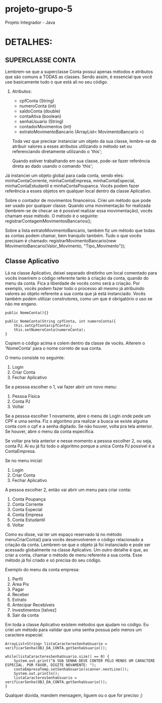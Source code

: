 # projeto-grupo-5
Projeto Integrador - Java

# DETALHES:
## SUPERCLASSE CONTA
Lembrem-se que a superclasse Conta possui apenas métodos e atributos que são comuns a TODAS as classes. Sendo assim, é essencial que você use basicamente tudo o que está ali no seu código.

1. Atributos: 
	- cpfConta (String)
	- numeroConta (int)
	- saldoConta (double)
	- contaAtiva (boolean)
	- senhaUsuario (String)
	- contadorMovimentos (int)
	- extratoMovimentoBancario (ArrayList< MovimentoBancario >)
	
	Toda vez que precisar instanciar um objeto da sua classe, lembre-se de atribuir valores a esses atributos utilizando o método set ou referenciando diretamente utilizando o 'this';
	
	Quando estiver trabalhando em sua classe, pode-se fazer referência direta ao dado usando o comando 'this';
	
Já instanciei um objeto global para cada conta, sendo eles: minhaContaCorrente, minhaContaEmpresa, minhaContaEspecial, minhaContaEstudantil e minhaContaPoupanca. Vocês podem fazer referência a esses objetos em qualquer local dentro da classe Aplicativo.

Sobre o contador de movimentos financeiros. Criei um método que pode ser usado por qualquer classe. Quando uma movimentação for realizada (lembrem-se de checar se é possível realizar essa movimentação), vocês chamam esse método. O método é o seguinte: registrarContagemMovimentosBancarios();

Sobre a lista extratoMovimentoBancario, também fiz um método que todas as contas podem chamar, bem tranquilo também. Tudo o que vocês precisam é chamado: registrarMovimentoBancario(new MovimentoBancario(Valor_Movimento, "Tipo_Movimento"));

## Classe Aplicativo
Lá na classe Aplicativo, deixei separado direitinho um local comentado para vocês inserirem o código referente tanto à criação da conta, quando do menu da conta.
Fica a liberdade de vocês como será a criação. Por exemplo, vocês podem fazer todo o processo ali mesmo já atribuindo valores ao objeto referente a sua conta que já está instanciado. Vocês também podem utilizar construtores, como um que é obrigatório o uso se não me engano.

    public NomeConta(){}
	
	public NomeConta(String cpfConta, int numeroConta){
		this.setCpfConta(cpfConta);
		this.setNumeroConta(numeroConta);
	}

Copiem o código acima e colem dentro da classe de vocês. Alterem o 'NomeConta' para o nome correto de sua conta.

O menu consiste no seguinte:
1. Login
2. Criar Conta
3. Fechar Aplicativo

Se a pessoa escolher o 1, vai fazer abrir um novo menu:
1. Pessoa Física
2. Conta PJ
3. Voltar

Se a pessoa escolher 1 novamente, abre o menu de LogIn onde pede um CPF e uma senha. Fiz o algoritmo pra realizar a busca se existe alguma conta com o cpf e a senha digitado. Se não houver, volta pra tela anterior. Se houver, abre o menu da conta específica.

Se voltar pra tela anterior e nesse momento a pessoa escolher 2, ou seja, conta PJ. Aí eu já fiz todo o algoritmo porque a unica Conta PJ possivel é a ContaEmpresa.

Se no menu inicial:
 1. Login
2. Criar Conta
3. Fechar Aplicativo

A pessoa escolher 2, então vai abrir um menu para criar conta:
1. Conta Poupança
2. Conta Corrente
3. Conta Especial
4. Conta Empresa
5. Conta Estudantil
6. Voltar 

Como eu disse, vai ter um espaço reservado lá no método menuCriarConta() para vocês desenvolverem o código relacionado a criação da conta. Lembrem-se que o objeto já foi instanciado e pode ser acessado globalmente na classe Aplicativo.
Um outro detalhe é que, ao criar a conta, chamar o método de menu referente a sua conta. Esse método já foi criado e só precisa do seu código.

Exemplo do menu da conta empresa:
1. Perfil
2. Área Pix
3. Pagar
4. Receber
5. Extrato
6. Antecipar Recebíveis
7. Investimentos [talvez]
8. Sair da conta 

Em toda a classe Aplicativo existem métodos que ajudam no código. Eu criei um método para validar que uma senha possua pelo menos um caractere especial:

    ArrayList<String> listaCaracteresSenhaUsuario = verificarSenha(OBJ_DA_CONTA.getSenhaUsuario());
					
	while(listaCaracteresSenhaUsuario.size() == 0) {
		System.out.print("A SUA SENHA DEVE CONTER PELO MENOS UM CARACTERE ESPECIAL. POR FAVOR, DIGITE NOVAMENTE: ");
		contaEmpresaTemp.setSenhaUsuario(scanner.nextLine());
		System.out.println();
		listaCaracteresSenhaUsuario = verificarSenha(OBJ_DA_CONTA.getSenhaUsuario());
	}

Qualquer dúvida, mandem mensagem, liguem ou o que for preciso ;)
